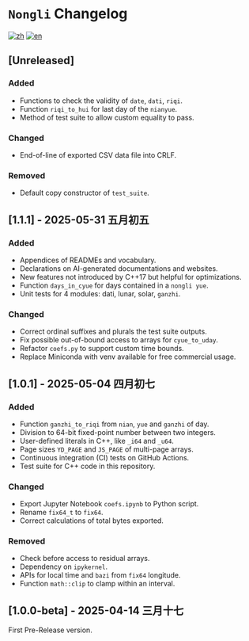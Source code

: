 # `Nongli` Changelog

[![zh](https://img.shields.io/badge/lang-zh-red.svg)](CHANGELOG-zh.md)
[![en](https://img.shields.io/badge/lang-en-blue.svg)](CHANGELOG-en.md)


## [Unreleased]

### Added

* Functions to check the validity of `date`, `dati`, `riqi`.
* Function `riqi_to_hui` for last day of the `nianyue`.
* Method of test suite to allow custom equality to pass.

### Changed

* End-of-line of exported CSV data file into CRLF.

### Removed

* Default copy constructor of `test_suite`.


## [1.1.1] - 2025-05-31 五月初五

### Added

* Appendices of READMEs and vocabulary.
* Declarations on AI-generated documentations and websites.
* New features not introduced by C++17 but helpful for optimizations.
* Function `days_in_cyue` for days contained in a `nongli yue`.
* Unit tests for 4 modules: dati, lunar, solar, `ganzhi`.

### Changed

* Correct ordinal suffixes and plurals the test suite outputs.
* Fix possible out-of-bound access to arrays for `cyue_to_uday`.
* Refactor `coefs.py` to support custom time bounds.
* Replace Miniconda with venv available for free commercial usage.


## [1.0.1] - 2025-05-04 四月初七

### Added

* Function `ganzhi_to_riqi` from `nian`, `yue` and `ganzhi` of day.
* Division to 64-bit fixed-point number between two integers.
* User-defined literals in C++, like `_i64` and `_u64`.
* Page sizes `YD_PAGE` and `JS_PAGE` of multi-page arrays.
* Continuous integration (CI) tests on GitHub Actions.
* Test suite for C++ code in this repository.

### Changed

* Export Jupyter Notebook `coefs.ipynb` to Python script.
* Rename `fix64_t` to `fix64`.
* Correct calculations of total bytes exported.

### Removed

* Check before access to residual arrays.
* Dependency on `ipykernel`.
* APIs for local time and `bazi` from `fix64` longitude.
* Function `math::clip` to clamp within an interval.


## [1.0.0-beta] - 2025-04-14 三月十七

First Pre-Release version.
